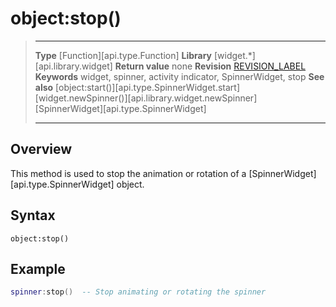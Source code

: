 # object:stop()

> --------------------- ------------------------------------------------------------------------------------------
> __Type__              [Function][api.type.Function]
> __Library__           [widget.*][api.library.widget]
> __Return value__      none
> __Revision__          [REVISION_LABEL](REVISION_URL)
> __Keywords__          widget, spinner, activity indicator, SpinnerWidget, stop
> __See also__          [object:start()][api.type.SpinnerWidget.start]
>						[widget.newSpinner()][api.library.widget.newSpinner]
>						[SpinnerWidget][api.type.SpinnerWidget]
> --------------------- ------------------------------------------------------------------------------------------


## Overview

This method is used to stop the animation or rotation of a [SpinnerWidget][api.type.SpinnerWidget] object.


## Syntax

	object:stop()

## Example

``````lua
spinner:stop()  -- Stop animating or rotating the spinner
``````
